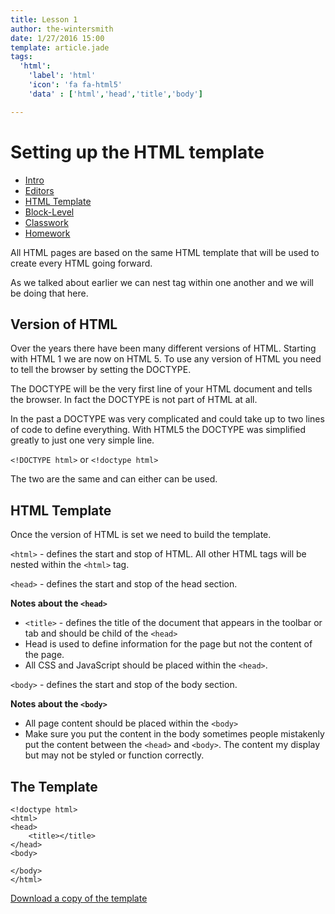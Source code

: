 ```yaml
---
title: Lesson 1
author: the-wintersmith
date: 1/27/2016 15:00
template: article.jade
tags: 
  'html':
    'label': 'html'
    'icon': 'fa fa-html5'
    'data' : ['html','head','title','body']

---
```


# Setting up the HTML template

* [Intro]()
* [Editors](editors.html)
* [HTML Template](template.html)
* [Block-Level](block-level.html)
* [Classwork](classwork.html)
* [Homework](homework.html)

All HTML pages are based on the same HTML template that will be used to create every HTML going forward.

As we talked about earlier we can nest tag within one another and we will be doing that here.

## Version of HTML
Over the years there have been many different versions of HTML.  Starting with HTML 1 we are now on HTML 5.  To use any version of HTML you need to tell the browser by setting the DOCTYPE.

The DOCTYPE will be the very first line of your HTML document and tells the browser.  In fact the DOCTYPE is not part of HTML at all.

In the past a DOCTYPE was very complicated and could take up to two lines of code to define everything.  With HTML5 the DOCTYPE was simplified greatly to just one very simple line.

`<!DOCTYPE html>` or `<!doctype html>`

The two are the same and can either can be used.

## HTML Template

Once the version of HTML is set we need to build the template.

`<html>` - defines the start and stop of HTML.  All other HTML tags will be nested within the `<html>` tag.

`<head>` - defines the start and stop of the head section.

**Notes about the `<head>`**

* `<title>` - defines the title of the document that appears in the toolbar or tab and should be child of the `<head>`
* Head is used to define information for the page but not the content of the page.
* All CSS and JavaScript should be placed within the `<head>`.

`<body>` - defines the start and stop of the body section.

**Notes about the `<body>`**

* All page content should be placed within the `<body>`
* Make sure you put the content in the body sometimes people mistakenly put the content between the `<head>` and `<body>`.  The content my display but may not be styled or function correctly.

## The Template

	<!doctype html>
	<html>
	<head>
		<title></title>
	</head>
	<body>

	</body>
	</html>

[Download a copy of the template](template.txt)




